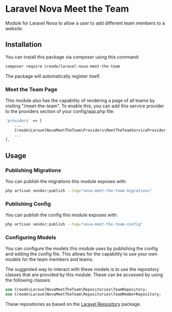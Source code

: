 # Laravel Nova Meet the Team
Module for Laravel Nova to allow a user to add different team members to a website.

## Installation
You can install this package via composer using this command:

```bash
composer require creode/laravel-nova-meet-the-team
```

The package will automatically register itself.

### Meet the Team Page
This module also has the capability of rendering a page of all teams by visiting "/meet-the-team". To enable this, you can add this service provider to the providers section of your config/app.php file:

```php
'providers' => [
    ...
    Creode\LaravelNovaMeetTheTeam\Providers\MeetTheTeamServiceProvider::class,
    ...
],
```

## Usage

### Publishing Migrations
You can publish the migrations this module exposes with:
```bash
php artisan vendor:publish --tag="nova-meet-the-team-migrations"
```

### Publishing Config
You can publish the config this module exposes with:
```bash
php artisan vendor:publish --tag="nova-meet-the-team-config"
```

### Configuring Models
You can configure the models this module uses by publishing the config and editing the config file. This allows for the capability to use your own models for the team members and teams.

The suggested way to interact with these models is to use the repository classes that are provided by this module. These can be accessed by using the following classes:

```php
use Creode\LaravelNovaMeetTheTeam\Repositories\TeamRepository;
use Creode\LaravelNovaMeetTheTeam\Repositories\TeamMemberRepository;
```

These repositories as based on the [Laravel Repository](https://github.com/creode-modules/laravel-repository) package.
